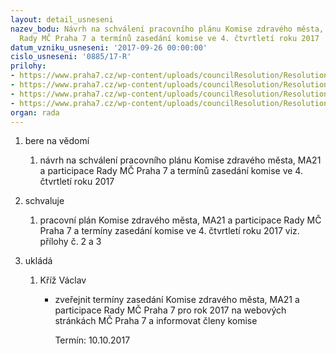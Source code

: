 ```yaml
---
layout: detail_usneseni
nazev_bodu: Návrh na schválení pracovního plánu Komise zdravého města, MA21 a participace
  Rady MČ Praha 7 a termínů zasedání komise ve 4. čtvrtletí roku 2017
datum_vzniku_usneseni: '2017-09-26 00:00:00'
cislo_usneseni: '0885/17-R'
prilohy:
- https://www.praha7.cz/wp-content/uploads/councilResolution/Resolutions/29601/export/DuvodovazpravaKomisezdravehomestaMA21aparticipaceRadyMCPraha7~251577.docx
- https://www.praha7.cz/wp-content/uploads/councilResolution/Resolutions/29601/export/Prilohac2KomisezdravehomestaMA21aparticipaceRadyMCPraha7~251576.docx
- https://www.praha7.cz/wp-content/uploads/councilResolution/Resolutions/29601/export/Priloha_c_3__4665~251575.docx
- https://www.praha7.cz/wp-content/uploads/councilResolution/Resolutions/29601/export/export~295171.pdf
organ: rada
---
```

<ol class="urzList_view" id="urzList">
<li id="" class="urzClass1"><span name="1">bere na vědomí</span> 
<ol class="urzOlClass decimal ">
<li id="" class="urzClass2" style="TEXT-ALIGN: left"><span><p>návrh na schválení pracovního plánu Komise zdravého města, MA21 a participace Rady MČ Praha 7 a termínů zasedání komise ve 4. čtvrtletí roku 2017</p></span></li></ol></li>
<li id="" class="urzClass1"><span name="24">schvaluje</span> 
<ol class="urzOlClass decimal ">
<li id="" class="urzClass2" style="TEXT-ALIGN: left"><span><p>pracovní plán Komise zdravého města, MA21 a participace Rady MČ Praha 7 a termíny zasedání komise ve 4. čtvrtletí roku 2017 viz. přílohy č. 2 a 3</p></span></li></ol></li><li class="urzClass1" id="urzUkoly"><span name="1">ukládá</span><ol class="urzOlClass"><li class="urzClass2"><span><p>Kříž Václav</p></span><ul class="urzUlClass"><li class="urzClass3"><span><p>zveřejnit termíny zasedání Komise zdravého města, MA21 a participace Rady MČ Praha 7 pro rok 2017 na webových stránkách MČ Praha 7 a informovat členy komise</p></span><span class="urzUkolTermin">  Termín:&nbsp;10.10.2017</span></li></ul></li></ol></li>
</ol>